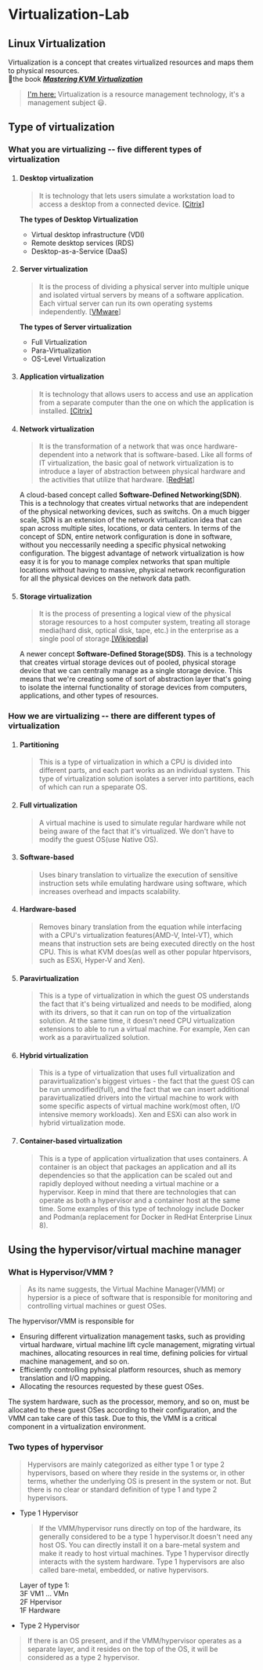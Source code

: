 
# Virtualization-Lab


## Linux Virtualization
Virtualization is a concept that creates virtualized resources and maps them to physical resources.   
👀the book ***[Mastering KVM Virtualization](https://www.packtpub.com/product/mastering-kvm-virtualization-second-edition/9781838828714)***
> [I'm here:](https://github.com/MagicVin) Virtualization is a resource management technology, it's a management subject 😃.  

## Type of virtualization
### What you are virtualizing -- five different types of virtualization
1. #### Desktop virtualization
	> It is technology that lets users simulate a workstation load to access a desktop from a connected device.  [[Citrix]](https://www.citrix.com/solutions/vdi-and-daas/what-is-desktop-virtualization.html) 
	
	**The types of Desktop Virtualization**
	* Virtual desktop infrastructure (VDI)  
	* Remote desktop services (RDS)         
	* Desktop-as-a-Service (DaaS)            
	
 2. #### Server virtualization
    > It is the process of dividing a physical server into multiple unique and isolated virtual servers by means of a software application. Each virtual server can run its own operating systems independently. [[VMware](https://www.vmware.com/topics/glossary/content/server-virtualization.html)]
   
	**The types of Server virtualization**
	* Full Virtualization        
	* Para-Virtualization     
	* OS-Level Virtualization        

3. #### Application virtualization
   > It is technology that allows users to access and use an application from a separate computer than the one on which the application is installed. [[Citrix]](https://www.citrix.com/solutions/vdi-and-daas/what-is-application-virtualization.html)
4. #### Network virtualization 
   > It is the transformation of a network that was once hardware-dependent into a network that is software-based. Like all forms of IT virtualization, the basic goal of network virtualization is to introduce a layer of abstraction between physical hardware and the activities that utilize that hardware. [[RedHat](https://www.redhat.com/en/topics/virtualization/what-is-network-virtualization)]  
  
    A cloud-based concept called **Software-Defined Networking(SDN)**. This is a technology that creates virtual networks that are independent of the physical networking devices, such as switchs. On a much bigger scale, SDN is an extension of the network virtualization idea that can span across multiple sites, locations, or data centers. In terms of the concept of SDN, entire network configuration is done in software, without you neccessarily needing a specific physical netwoking configuration. The biggest advantage of network virtualization is how easy it is for you to manage complex networks that span multiple locations without having to massive, physical network reconfiguration for all the physical devices on the network data path.
5. #### Storage virtualization
   > It is the process of presenting a logical view of the physical storage resources to a host computer system, treating all storage media(hard disk, optical disk, tape, etc.) in the enterprise as a single pool of storage.[[Wikipedia]](https://en.wikipedia.org/wiki/Storage_virtualization)

    A newer concept **Software-Defined Storage(SDS)**. This is a technology that creates virtual storage devices out of pooled, physical storage device that we can centrally manage as a single storage device. This means that we're creating some of sort of abstraction layer that's going to isolate the internal functionality of storage devices from computers, applications, and other types of resources.

### How we are virtualizing -- there are different types of virtualization
1. #### Partitioning
   > This is a type of virtualization in which a CPU is divided into different parts, and each part works as an individual system. This type of virtualization solution isolates a server into partitions, each of which can run a speparate OS.

2. #### Full virtualization
   > A virtual machine is used to simulate regular hardware while not being aware of the fact that it's virtualized. We don't have to modify the guest OS(use Native OS). 
3. #### Software-based
   > Uses binary translation to virtualize the execution of sensitive instruction sets while emulating hardware using software, which increases overhead and impacts scalability.
4. #### Hardware-based
   > Removes binary translation from the equation while interfacing with a CPU's virtualization features(AMD-V, Intel-VT), which means that instruction sets are being executed directly on the host CPU. This is what KVM does(as well as other popular htpervisors, such as ESXi, Hyper-V and Xen).
5. #### Paravirtualization
   > This is a type of virtualization in which the guest OS understands the fact that it's being virtualized and needs to be modified, along with its drivers, so that it can run on top of the virtualization solution. At the same time, it doesn't need CPU virtualization extensions to able to run a virtual machine. For example, Xen can work as a paravirtualized solution.
6. #### Hybrid virtualization
   > This is a type of virtualization that uses full virtualization and paravirtualization's biggest virtues - the fact that the guest OS can be run unmodified(full), and the fact that we can insert additional paravirtualizatied drivers into the virtual machine to work with some specific aspects of virtual machine work(most often, I/O intensive memory workloads). Xen and ESXi can also work in hybrid virtualization mode.
7. #### Container-based virtualization
   > This is a type of application virtualization that uses containers. A container is an object that packages an application and all its dependencies so that the application can be scaled out and rapidly deployed without needing a virtual machine or a hypervisor. Keep in mind that there are technologies that can operate as both a hypervisor and a container host at the same time. Some examples of this type of technology include Docker and Podman(a replacement for Docker in RedHat Enterprise Linux 8).

## Using the hypervisor/virtual machine manager
### What is Hypervisor/VMM ?
> As its name suggests, the Virtual Machine Manager(VMM) or hypersior is a piece of software that is responsible for monitoring and controlling virtual machines or guest OSes. 

The hypervisor/VMM is responsible for 
* Ensuring different virtualization management tasks, such as providing virtual hardware, virtual machine lift cycle management, migrating virtual machines, allocating resources in real time, defining policies for virtual machine management, and so on.  
* Efficiently controlling pyhsical platform resources, shuch as memory translation and I/O mapping.  
* Allocating the resources requested by these guest OSes.  

The system hardware, such as the processor, memory, and so on, must be allocated to these guest OSes according to their configuration, and the VMM can take care of this task. Due to this, the VMM is a critical component in a virtualization environment.

### Two types of hypervisor
> Hypervisors are mainly categorized as either type 1 or type 2 hypervisors, based on where they reside in the systems or, in other terms, whether the underlying OS is present in the system or not. But there is no clear or standard definition of type 1 and type 2 hypervisors.  

* Type 1 Hypervisor
  > If the VMM/hypervisor runs directly on top of the hardware, its generally considered to be a type 1 hypervisor.It doesn't need any host OS. You can directly install it on a bare-metal system and make it ready to host virtual machines. Type 1 hypervisor directly interacts with the system hardware. Type 1 hypervisors are also called bare-metal, embedded, or native hypervisors.  
 
   Layer of type 1:  
      3️F  VM1 ... VMn   
      2F  Hpervisor    
      1F  Hardware   

* Type 2 Hypervisor
> If there is an OS present, and if the VMM/hypervisor operates as a separate layer, and it resides on the top of the OS, it will be considered as a type 2 hypervisor. 
